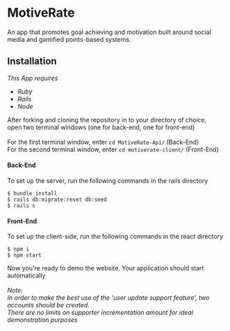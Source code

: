 # MotiveRate
An app that promotes goal achieving and motivation built around social media and gamified points-based systems.

<h2>Installation</h2>

<em>This App requires 
  <ul>
    <li>Ruby</li>
    <li>Rails</li>
    <li>Node</li>
  </ul>
</em>

<p>After forking and cloning the repository in to your directory of choice, 
  <br />
  open two terminal windows (one for back-end, one for front-end)
<br />
  <br />
For the first terminal window, enter <code>cd MotiveRate-Api/</code> (Back-End)
<br />
  For the second terminal window, enter <code>cd motiverate-client/</code> (Front-End)
</p>

<h4>Back-End</h4>

To set up the server, run the following commands in the rails directory

```
$ bundle install
$ rails db:migrate:reset db:seed
$ rails s
```
<h4>Front-End</h4>

To set up the client-side, run the following commands in the react directory

```
$ npm i
$ npm start
```

Now you're ready to demo the website. Your application should start automatically
<br />
<br />
<em>Note: <br />
  In order to make the best use of the 'user update support feature', two accounts
  should be created. <br />
There are no limits on supporter incrementation amount for ideal demonstration purposes</em>
